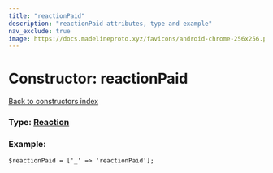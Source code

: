 ```yaml
---
title: "reactionPaid"
description: "reactionPaid attributes, type and example"
nav_exclude: true
image: https://docs.madelineproto.xyz/favicons/android-chrome-256x256.png
---
```

# Constructor: reactionPaid  
[Back to constructors index](/API_docs/constructors/index.html)






### Type: [Reaction](/API_docs/types/Reaction.html)


### Example:

```
$reactionPaid = ['_' => 'reactionPaid'];
```  
